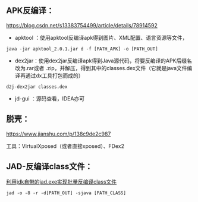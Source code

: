 ## APK反编译：

https://blog.csdn.net/s13383754499/article/details/78914592

- apktool ：使用apktool反编译apk得到图片、XML配置、语言资源等文件，

```shell
java -jar apktool_2.0.1.jar d -f [PATH_APK] -o [PATH_OUT]
```

- dex2jar：使用dex2jar反编译apk得到Java源代码，将要反编译的APK后缀名改为.rar或者 .zip，并解压，得到其中的classes.dex文件（它就是java文件编译再通过dx工具打包而成的）

```shell
d2j-dex2jar classes.dex
```

- jd-gui ：源码查看，IDEA亦可

## 脱壳：

https://www.jianshu.com/p/138c9de2c987

工具：VirtualXposed（或者直接xposed）、FDex2

## JAD-反编译class文件：

[利用jdk自带的jad.exe实现批量反编译class文件](https://www.cnblogs.com/flydkPocketMagic/p/7048350.html)


```shell
jad -o -8 -r -d[PATH_OUT] -sjava [PATH_CLASS]
```







